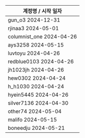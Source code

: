 | 계정명 / 시작 일자|
|--------|
| gun_o3 2024-12-31 |
| rjinaa3 2024-05-01 |
| columnist_one 2024-04-26 |
| ays3258 2024-05-15 |
| luvtoyu 2024-04-26 |
| redblue0103 2024-04-26 |
| jh1023jh 2024-04-26 |
| hew0302 2024-04-24 |
| h_h1030 2024-04-24 |
| hyein5445 2024-04-26 |
| silver7136 2024-04-30 |
| other74 2024-05-04 |
| malifo 2024-05-15 |
| boneedju  2024-05-21 |
